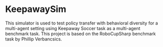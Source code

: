 # KeepawaySim
This simulator is used to test policy transfer with behavioral diversity for a multi-agent setting using Keepaway Soccer task as a multi-agent benchmark task.
This project is based on the RoboCupSharp benchmark task by Phillip Verbancsics. 
